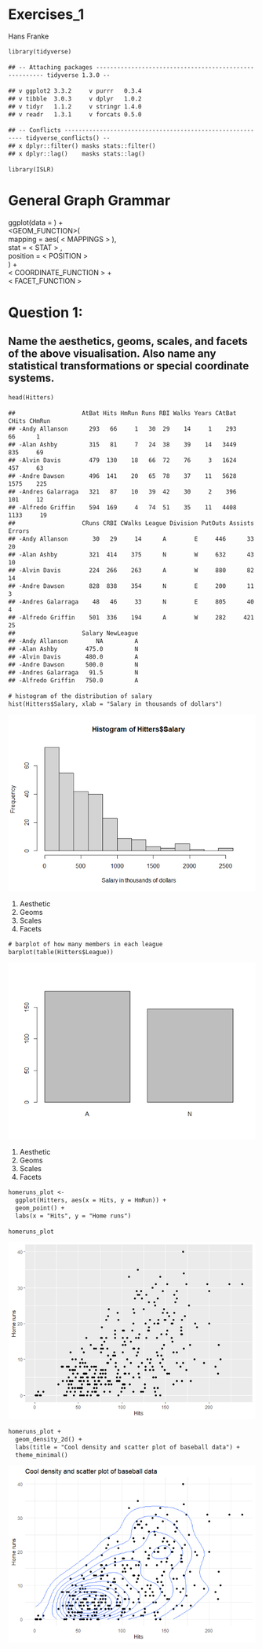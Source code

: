 Exercises\_1
================
Hans Franke

    library(tidyverse)

    ## -- Attaching packages ------------------------------------------------------- tidyverse 1.3.0 --

    ## v ggplot2 3.3.2     v purrr   0.3.4
    ## v tibble  3.0.3     v dplyr   1.0.2
    ## v tidyr   1.1.2     v stringr 1.4.0
    ## v readr   1.3.1     v forcats 0.5.0

    ## -- Conflicts ---------------------------------------------------------- tidyverse_conflicts() --
    ## x dplyr::filter() masks stats::filter()
    ## x dplyr::lag()    masks stats::lag()

    library(ISLR)

General Graph Grammar
=====================

ggplot(data = <DATA>) +  
<GEOM_FUNCTION>(  
mapping = aes( &lt; MAPPINGS &gt; ),  
stat = &lt; STAT &gt; ,  
position = &lt; POSITION &gt;  
) +  
&lt; COORDINATE\_FUNCTION &gt; +  
&lt; FACET\_FUNCTION &gt;

Question 1:
===========

Name the aesthetics, geoms, scales, and facets of the above visualisation. Also name any statistical transformations or special coordinate systems.
---------------------------------------------------------------------------------------------------------------------------------------------------

    head(Hitters)

    ##                   AtBat Hits HmRun Runs RBI Walks Years CAtBat CHits CHmRun
    ## -Andy Allanson      293   66     1   30  29    14     1    293    66      1
    ## -Alan Ashby         315   81     7   24  38    39    14   3449   835     69
    ## -Alvin Davis        479  130    18   66  72    76     3   1624   457     63
    ## -Andre Dawson       496  141    20   65  78    37    11   5628  1575    225
    ## -Andres Galarraga   321   87    10   39  42    30     2    396   101     12
    ## -Alfredo Griffin    594  169     4   74  51    35    11   4408  1133     19
    ##                   CRuns CRBI CWalks League Division PutOuts Assists Errors
    ## -Andy Allanson       30   29     14      A        E     446      33     20
    ## -Alan Ashby         321  414    375      N        W     632      43     10
    ## -Alvin Davis        224  266    263      A        W     880      82     14
    ## -Andre Dawson       828  838    354      N        E     200      11      3
    ## -Andres Galarraga    48   46     33      N        E     805      40      4
    ## -Alfredo Griffin    501  336    194      A        W     282     421     25
    ##                   Salary NewLeague
    ## -Andy Allanson        NA         A
    ## -Alan Ashby        475.0         N
    ## -Alvin Davis       480.0         A
    ## -Andre Dawson      500.0         N
    ## -Andres Galarraga   91.5         N
    ## -Alfredo Griffin   750.0         A

    # histogram of the distribution of salary
    hist(Hitters$Salary, xlab = "Salary in thousands of dollars")

![](Exercises_1_files/figure-gfm/unnamed-chunk-3-1.png)<!-- -->

1.  Aesthetic
2.  Geoms
3.  Scales
4.  Facets

<!-- -->

    # barplot of how many members in each league
    barplot(table(Hitters$League))

![](Exercises_1_files/figure-gfm/unnamed-chunk-4-1.png)<!-- -->

1.  Aesthetic
2.  Geoms
3.  Scales
4.  Facets

<!-- -->

    homeruns_plot <- 
      ggplot(Hitters, aes(x = Hits, y = HmRun)) +
      geom_point() +
      labs(x = "Hits", y = "Home runs")

    homeruns_plot

![](Exercises_1_files/figure-gfm/unnamed-chunk-5-1.png)<!-- -->

    homeruns_plot + 
      geom_density_2d() +
      labs(title = "Cool density and scatter plot of baseball data") +
      theme_minimal()

![](Exercises_1_files/figure-gfm/unnamed-chunk-6-1.png)<!-- -->

